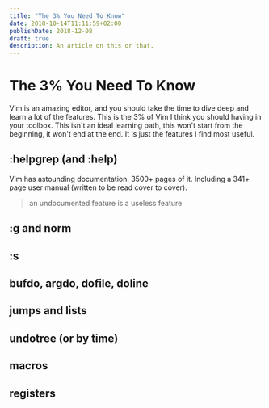 ```yaml
---
title: "The 3% You Need To Know"
date: 2018-10-14T11:11:59+02:00
publishDate: 2018-12-08
draft: true
description: An article on this or that.
---
```


The 3% You Need To Know
========================================================================
Vim is an amazing editor, and you should take the time to dive deep and 
learn a lot of the features. This is the 3% of Vim I think you should
having in your toolbox. This isn't an ideal learning path, this won't 
start from the beginning, it won't end at the end. It is just the 
features I find most useful.

:helpgrep (and :help)
----------------------------------------------------------------------
Vim has astounding documentation. 3500+ pages of it. Including a 341+
page user manual (written to be read cover to cover).

> an undocumented feature is a useless feature

:g and norm
----------------------------------------------------------------------

:s
---------------------------------------------------------------------

bufdo, argdo, dofile, doline
--------------------------------------------------------------------

jumps and lists
-------------------------------------------------------------------

undotree (or by time)
-------------------------------------------------------------------

macros
-------------------------------------------------------------------

registers
-------------------------------------------------------------------
